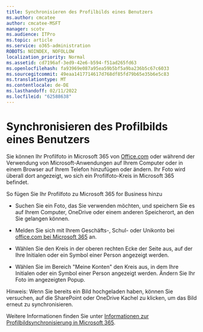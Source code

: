 ```yaml
---
title: Synchronisieren des Profilbilds eines Benutzers
ms.author: cmcatee
author: cmcatee-MSFT
manager: scotv
ms.audience: ITPro
ms.topic: article
ms.service: o365-administration
ROBOTS: NOINDEX, NOFOLLOW
localization_priority: Normal
ms.assetid: cd7196af-3ed9-42e6-b594-f51ad265fd63
ms.openlocfilehash: fa93969e087a95ea59b5bf5a9ba236b5c67c6033
ms.sourcegitcommit: 49eaa1417714617d768df85fd79b65e35b6e5c83
ms.translationtype: MT
ms.contentlocale: de-DE
ms.lasthandoff: 02/11/2022
ms.locfileid: "62588638"
---
```

# <a name="sync-a-users-profile-picture"></a>Synchronisieren des Profilbilds eines Benutzers

Sie können Ihr Profilfoto in Microsoft 365 von [Office.com](https://www.office.com) oder während der Verwendung von Microsoft-Anwendungen auf Ihrem Computer oder in einem Browser auf Ihrem Telefon hinzufügen oder ändern. Ihr Foto wird überall dort angezeigt, wo sich ein Profilfoto-Kreis in Microsoft 365 befindet.

So fügen Sie Ihr Profilfoto zu Microsoft 365 for Business hinzu

- Suchen Sie ein Foto, das Sie verwenden möchten, und speichern Sie es auf Ihrem Computer, OneDrive oder einem anderen Speicherort, an den Sie gelangen können.

- Melden Sie sich mit Ihrem Geschäfts-, Schul- oder Unikonto bei [office.com bei Microsoft 365](https://www.office.com) an.

- Wählen Sie den Kreis in der oberen rechten Ecke der Seite aus, auf der Ihre Initialen oder ein Symbol einer Person angezeigt werden.

- Wählen Sie im Bereich "Meine Konten" den Kreis aus, in dem Ihre Initialen oder ein Symbol einer Person angezeigt werden. Ändern Sie Ihr Foto im angezeigten Popup.

Hinweis: Wenn Sie bereits ein Bild hochgeladen haben, können Sie versuchen, auf die SharePoint oder OneDrive Kachel zu klicken, um das Bild erneut zu synchronisieren.

Weitere Informationen finden Sie unter [Informationen zur Profilbildsynchronisierung in Microsoft 365](https://support.office.com/article/information-about-profile-picture-synchronization-in-office-365-20594d76-d054-4af4-a660-401133e3d48a).
